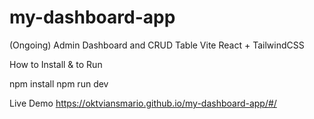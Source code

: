# my-dashboard-app
(Ongoing)
Admin Dashboard and CRUD Table
Vite React + TailwindCSS

How to Install & to Run

npm install
npm run dev

Live Demo
https://oktviansmario.github.io/my-dashboard-app/#/
